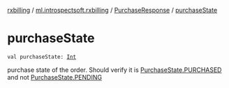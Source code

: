 [rxbilling](../../index.md) / [ml.introspectsoft.rxbilling](../index.md) / [PurchaseResponse](index.md) / [purchaseState](./purchase-state.md)

# purchaseState

`val purchaseState: `[`Int`](https://kotlinlang.org/api/latest/jvm/stdlib/kotlin/-int/index.html)

purchase state of the order. Should verify it is [PurchaseState.PURCHASED](https://developer.android.com/reference/com/android/billingclient/api/Purchase.PurchaseState#purchased)
    and not [PurchaseState.PENDING](https://developer.android.com/reference/com/android/billingclient/api/Purchase.PurchaseState#pending)

